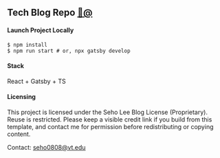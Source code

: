 ## Tech Blog Repo [🌵@](https://seholee.com)

#### Launch Project Locally

```
$ npm install
$ npm run start # or, npx gatsby develop
```

#### Stack

React + Gatsby + TS

#### Licensing

This project is licensed under the Seho Lee Blog License (Proprietary). Reuse is restricted. Please keep a visible credit link if you build from this template, and contact me for permission before redistributing or copying content.

Contact: seho0808@vt.edu
